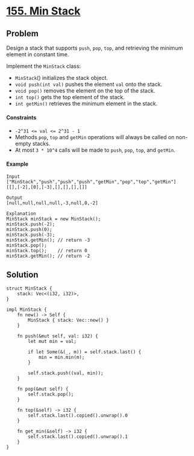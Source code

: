 # [155. Min Stack](https://leetcode.com/problems/min-stack/)

## Problem

Design a stack that supports `push`, `pop`, `top`, and retrieving the minimum
element in constant time.

Implement the `MinStack` class:

* `MinStack`() initializes the stack object.
* `void push(int val)` pushes the element `val` onto the stack.
* `void pop()` removes the element on the top of the stack.
* `int top()` gets the top element of the stack.
* `int getMin()` retrieves the minimum element in the stack.

#### Constraints

* `-2^31 <= val <= 2^31 - 1`
* Methods `pop`, `top` and `getMin` operations will always be called on
  non-empty stacks.
* At most `3 * 10^4` calls will be made to `push`, `pop`, `top`, and `getMin`.

#### Example

```text
Input
["MinStack","push","push","push","getMin","pop","top","getMin"]
[[],[-2],[0],[-3],[],[],[],[]]

Output
[null,null,null,null,-3,null,0,-2]

Explanation
MinStack minStack = new MinStack();
minStack.push(-2);
minStack.push(0);
minStack.push(-3);
minStack.getMin(); // return -3
minStack.pop();
minStack.top();    // return 0
minStack.getMin(); // return -2
```

## Solution

```text
struct MinStack {
    stack: Vec<(i32, i32)>,
}

impl MinStack {
    fn new() -> Self {
        MinStack { stack: Vec::new() }
    }

    fn push(&mut self, val: i32) {
        let mut min = val;

        if let Some(&(_, m)) = self.stack.last() {
            min = min.min(m);
        }

        self.stack.push((val, min));
    }

    fn pop(&mut self) {
        self.stack.pop();
    }

    fn top(&self) -> i32 {
        self.stack.last().copied().unwrap().0
    }

    fn get_min(&self) -> i32 {
        self.stack.last().copied().unwrap().1
    }
}
```